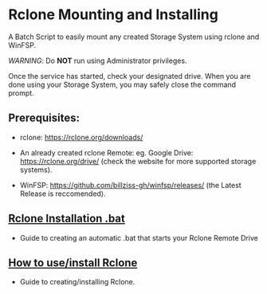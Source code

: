 # **Rclone** Mounting and Installing
A Batch Script to easily mount any created Storage System using rclone and WinFSP.

*WARNING*: Do **NOT** run using Administrator privileges.

Once the service has started, check your designated drive.
When you are done using your Storage System, you may safely close the command prompt.

## Prerequisites:
* rclone: https://rclone.org/downloads/

* An already created rclone Remote: eg. Google Drive: https://rclone.org/drive/ (check the website for more supported storage systems). 

* WinFSP: https://github.com/billziss-gh/winfsp/releases/ (the Latest Release is reccomended).


## [Rclone Installation .bat](https://github.com/PhantomXY/Rclone-Mounting/blob/main/Rclone.bat)
* Guide to creating an automatic .bat that starts your Rclone Remote Drive


## [How to use/install Rclone](https://github.com/PhantomXY/Rclone-Mounting/blob/main/Installing%20Rclone.md)
* Guide to creating/installing Rclone.
